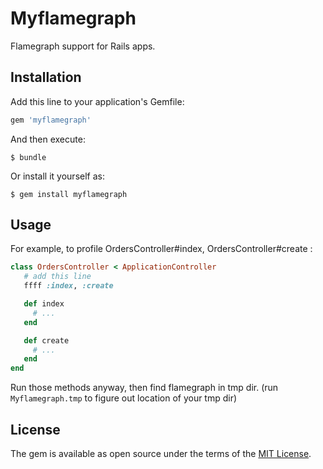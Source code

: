 # Myflamegraph

Flamegraph support for Rails apps.

## Installation

Add this line to your application's Gemfile:

```ruby
gem 'myflamegraph'
```

And then execute:

    $ bundle

Or install it yourself as:

    $ gem install myflamegraph

## Usage

For example, to profile OrdersController#index, OrdersController#create :

```ruby
class OrdersController < ApplicationController
   # add this line
   ffff :index, :create

   def index
     # ...
   end

   def create
     # ...
   end
end
```

Run those methods anyway, then find flamegraph in tmp dir. (run `Myflamegraph.tmp` to figure out location of your tmp dir)

## License

The gem is available as open source under the terms of the [MIT License](https://opensource.org/licenses/MIT).
